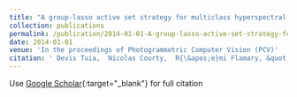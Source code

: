 ```yaml
---
title: "A group-lasso active set strategy for multiclass hyperspectral image classification"
collection: publications
permalink: /publication/2014-01-01-A-group-lasso-active-set-strategy-for-multiclass-hyperspectral-image-classification
date: 2014-01-01
venue: 'In the proceedings of Photogrammetric Computer Vision (PCV)'
citation: ' Devis Tuia,  Nicolas Courty,  R{\&apos;e}mi Flamary, &quot;A group-lasso active set strategy for multiclass hyperspectral image classification.&quot; In the proceedings of Photogrammetric Computer Vision (PCV), 2014.'
---
```

Use [Google Scholar](https://scholar.google.com/scholar?q=A+group+lasso+active+set+strategy+for+multiclass+hyperspectral+image+classification){:target="_blank"} for full citation